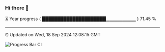 ### Hi there 👋

⏳ Year progress { █████████████████████▁▁▁▁▁▁▁▁▁ } 71.45 %

---

⏰ Updated on Wed, 18 Sep 2024 12:08:15 GMT

![Progress Bar CI](https://github.com/liununu/liununu/workflows/Progress%20Bar%20CI/badge.svg)
